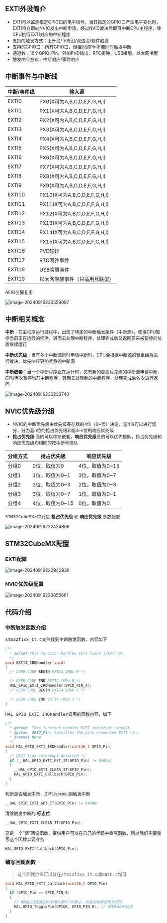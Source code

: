 

## EXTI外设简介

- EXTI可以监测指定GPIO口的电平信号，当其指定的GPIO口产生电平变化时，EXTI将立即向NVIC发出中断申请，经过NVIC裁决后即可中断CPU主程序，使CPU执行EXTI对应的中断程序
- 支持的触发方式：上升沿/下降沿/双边沿/软件触发
- 支持的GPIO口：所有GPIO口，但相同的Pin不能同时触发中断
- 通道数：16个GPIO_Pin，外加PVD输出、RTC闹钟、USB唤醒、以太网唤醒
- 触发响应方式：中断响应/事件响应

## 中断事件与中断线

| 中断/事件线 | 输入源                         |
| ----------- | ------------------------------ |
| EXTI0       | PX0(X可为A,B,C,D,E,F,G,H,I)    |
| EXTI1       | PX1(X可为A,B,C,D,E,F,G,H,I)    |
| EXTI2       | PX2(X可为A,B,C,D,E,F,G,H,I)    |
| EXTI3       | PX3(X可为A,B,C,D,E,F,G,H,I)    |
| EXTI4       | PX4(X可为A,B,C,D,E,F,G,H,I)    |
| EXTI5       | PX5(X可为A,B,C,D,E,F,G,H,I)    |
| EXTI6       | PX6(X可为A,B,C,D,E,F,G,H,I)    |
| EXTI7       | PX7(X可为A,B,C,D,E,F,G,H,I)    |
| EXTI8       | PX8(X可为A,B,C,D,E,F,G,H,I)    |
| EXTI9       | PX9(X可为A,B,C,D,E,F,G,H,I)    |
| EXTI10      | PX10(X可为A,B,C,D,E,F,G,H,I)   |
| EXTI11      | PX11(X可为A,B,C,D,E,F,G,H,I)   |
| EXTI12      | PX12(X可为A,B,C,D,E,F,G,H,I)   |
| EXTI13      | PX13(X可为A,B,C,D,E,F,G,H,I)   |
| EXTI14      | PX14(X可为A,B,C,D,E,F,G,H,I)   |
| EXTI15      | PX15(X可为A,B,C,D,E,F,G,H,I)   |
| EXTI16      | PVD输出                        |
| EXTI17      | RTC闹钟事件                    |
| EXTI18      | USB唤醒事件                    |
| EXTI19      | 以太网唤醒事件（只适用互联型） |

AFIO引脚复用

![image-20240916233559097](2.EXTI%E5%A4%96%E9%83%A8%E4%B8%AD%E6%96%AD/image-20240916233559097.png)

## 中断相关概念

**中断**：在主程序运行过程中，出现了特定的中断触发条件（中断源），使得CPU暂停当前正在运行的程序，转而去处理中断程序，处理完成后又返回原来被暂停的位置继续运行

**中断优先级**：当有多个中断源同时申请中断时，CPU会根据中断源的轻重缓急进行裁决，优先响应更加紧急的中断源

**中断嵌套**：当一个中断程序正在运行时，又有新的更高优先级的中断源申请中断，CPU再次暂停当前中断程序，转而去处理新的中断程序，处理完成后依次进行返回

![image-20240916233233740](2.EXTI%E5%A4%96%E9%83%A8%E4%B8%AD%E6%96%AD/image-20240916233233740.png)

## NVIC优先级分组

- NVIC的中断优先级由优先级寄存器的4位（0~15）决定，这4位可以进行切分，分为高n位的抢占优先级和低4-n位的响应优先级
- **抢占优先级** 高的可以中断嵌套，**响应优先级**高的可以优先排队，抢占优先级和响应优先级均相同的按中断号排队

| **分组方式** | **抢占优先级**  | **响应优先级**  |
| ------------ | --------------- | --------------- |
| 分组0        | 0位，取值为0    | 4位，取值为0~15 |
| 分组1        | 1位，取值为0~1  | 3位，取值为0~7  |
| 分组2        | 2位，取值为0~3  | 2位，取值为0~3  |
| 分组3        | 3位，取值为0~7  | 1位，取值为0~1  |
| 分组4        | 4位，取值为0~15 | 0位，取值为0    |

<kbd>STM32CubeMX</kbd>>中对应 **抢占优先级** 和 **响应优先级** 参数配置

![image-20240919222424896](2.EXTI%E5%A4%96%E9%83%A8%E4%B8%AD%E6%96%AD/image-20240919222424896.png)

## STM32CubeMX配置

### EXTI配置

![image-20240919222942930](2.EXTI%E5%A4%96%E9%83%A8%E4%B8%AD%E6%96%AD/image-20240919222942930.png)

### NVIC优先级配置

![image-20240919223855861](2.EXTI%E5%A4%96%E9%83%A8%E4%B8%AD%E6%96%AD/image-20240919223855861.png)

## 代码介绍

### 中断触发函数介绍

<kbd>stm32f1xx_it.c</kbd>文件找到中断触发函数，内容如下

```c
/**
  * @brief This function handles EXTI line4 interrupt.
  */
void EXTI4_IRQHandler(void)
{
  /* USER CODE BEGIN EXTI4_IRQn 0 */

  /* USER CODE END EXTI4_IRQn 0 */
  HAL_GPIO_EXTI_IRQHandler(GPIO_PIN_4);
  /* USER CODE BEGIN EXTI4_IRQn 1 */

  /* USER CODE END EXTI4_IRQn 1 */
}
```

<kbd>HAL_GPIO_EXTI_IRQHandler</kbd>调用的函数内容，如下

```c
/**
  * @brief  This function handles EXTI interrupt request.
  * @param  GPIO_Pin: Specifies the pins connected EXTI line
  * @retval None
  */
void HAL_GPIO_EXTI_IRQHandler(uint16_t GPIO_Pin)
{
  /* EXTI line interrupt detected */
  if (__HAL_GPIO_EXTI_GET_IT(GPIO_Pin) != 0x00u)
  {
    __HAL_GPIO_EXTI_CLEAR_IT(GPIO_Pin);
    HAL_GPIO_EXTI_Callback(GPIO_Pin);
  }
}
```

判断是否触发中断，即不为`0x00u`则触发中断

```c
__HAL_GPIO_EXTI_GET_IT(GPIO_Pin) != 0x00u
```

清除触发中断的 **标志位**

```c
__HAL_GPIO_EXTI_CLEAR_IT(GPIO_Pin);
```

这是一个“弱”回调函数，提供用户可以在自己的代码中重写函数，所以我们需要重写这个函数实现业务

```c
HAL_GPIO_EXTI_Callback(GPIO_Pin);
```

### 编写回调函数

> 这个函数位置可以放在<kbd>stm32f1xx_it.c</kbd>或<kbd>main.c</kbd>均可

```c
void HAL_GPIO_EXTI_Callback(uint16_t GPIO_Pin)  
{  
  if (GPIO_Pin == GPIO_PIN_0)  
  {  
    // 假设LED连接在GPIOB的第0个引脚上，并且初始状态是关闭的  
    HAL_GPIO_TogglePin(GPIOB, GPIO_PIN_0); // 翻转LED的状态  
  }  
}
```



